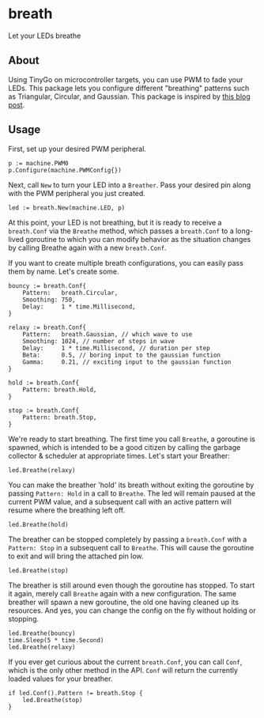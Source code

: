 # breath
Let your LEDs breathe

## About
Using TinyGo on microcontroller targets, you can use PWM to fade your LEDs. This package lets you configure different "breathing" patterns such as Triangular, Circular, and Gaussian. This package is inspired by [this blog post](https://makersportal.com/blog/2020/3/27/simple-breathing-led-in-arduino).

## Usage
First, set up your desired PWM peripheral.
```golang
p := machine.PWM0
p.Configure(machine.PWMConfig{})
```
Next, call `New` to turn your LED into a `Breather`. Pass your desired pin along with the PWM peripheral you just created.
```golang
led := breath.New(machine.LED, p)
```
At this point, your LED is not breathing, but it is ready to receive a `breath.Conf` via the `Breathe` method, which passes a `breath.Conf` to a long-lived goroutine to which you can modify behavior as the situation changes by calling Breathe again with a new `breath.Conf`. 

If you want to create multiple breath configurations, you can easily pass them by name. Let's create some.

```golang
bouncy := breath.Conf{
	Pattern:   breath.Circular,
	Smoothing: 750,
	Delay:     1 * time.Millisecond,
}

relaxy := breath.Conf{
	Pattern:   breath.Gaussian, // which wave to use
	Smoothing: 1024, // number of steps in wave
	Delay:     1 * time.Millisecond, // duration per step
	Beta:      0.5, // boring input to the gaussian function
	Gamma:     0.21, // exciting input to the gaussian function
}

hold := breath.Conf{
	Pattern: breath.Hold,
}

stop := breath.Conf{
	Pattern: breath.Stop,
}
```

We're ready to start breathing. The first time you call `Breathe`, a goroutine is spawned, which is intended to be a good citizen by calling the garbage collector & scheduler at appropriate times. Let's start your Breather:

```golang
led.Breathe(relaxy)
```

You can make the breather 'hold' its breath without exiting the goroutine by passing `Pattern: Hold` in a call to `Breathe`. The led will remain paused at the current PWM value, and a subsequent call with an active pattern will resume where the breathing left off. 

```golang
led.Breathe(hold)
```

The breather can be stopped completely by passing a `breath.Conf` with a `Pattern: Stop` in a subsequent call to `Breathe`. This will cause the goroutine to exit and will bring the attached pin low. 


```golang
led.Breathe(stop)
```

The breather is still around even though the goroutine has stopped. To start it again, merely call `Breathe` again with a new configuration. The same breather will spawn a new goroutine, the old one having cleaned up its resources. And yes, you can change the config on the fly without holding or stopping.

```golang
led.Breathe(bouncy)
time.Sleep(5 * time.Second)
led.Breathe(relaxy)
```

If you ever get curious about the current `breath.Conf`, you can call `Conf`, which is the only other method in the API. `Conf` will return the currently loaded values for your breather.

```golang
if led.Conf().Pattern != breath.Stop {
	led.Breathe(stop)
}
```